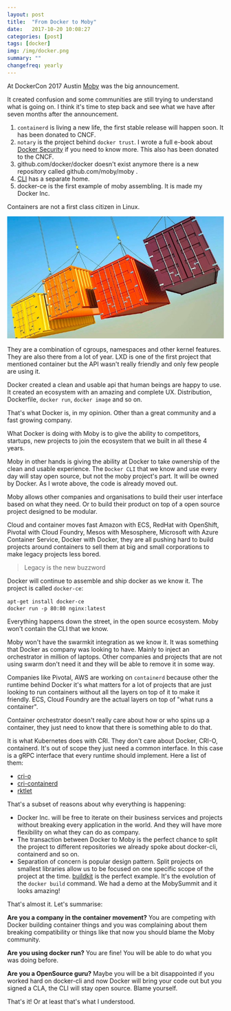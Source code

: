 ```yaml
---
layout: post
title:  "From Docker to Moby"
date:   2017-10-20 10:08:27
categories: [post]
tags: [docker]
img: /img/docker.png
summary: ""
changefreq: yearly
---
```

At DockerCon 2017 Austin
[Moby](https://blog.docker.com/2017/04/introducing-the-moby-project/) was the
big announcement.

It created confusion and some communities are still trying to understand what is
going on. I think it's time to step back and see what we have after seven months
after the announcement.

1. `containerd` is living a new life, the first stable release will happen soon.
   It has been donated to CNCF.
2. `notary` is the project behind `docker trust`. I wrote a full e-book about
   [Docker Security](https://scaledocker.com) if you need to know more. This
   also has been donated to the CNCF.
3. github.com/docker/docker doesn't exist anymore there is a new repository
   called github.com/moby/moby .
4. [CLI](https://github.com/docker/cli) has a separate home.
5. docker-ce is the first example of moby assembling. It is made my Docker Inc.

Containers are not a first class citizen in Linux.

<img class="img-responsive" src="/img/container-is-not-real.jpeg"/>

They are a combination of cgroups, namespaces and other kernel features. They are
also there from a lot of year. LXD is one of the first project that mentioned
container but the API wasn't really friendly and only few people are using it.

Docker created a clean and usable api that human beings are happy to use. It
created an ecosystem with an amazing and complete UX. Distribution, Dockerfile,
`docker run`, `docker image` and so on.

That's what Docker is, in my opinion. Other than a great community and a fast
growing company.

What Docker is doing with Moby is to give the ability to competitors, startups, new
projects to join the ecosystem that we built in all these 4 years.

Moby in other hands is giving the ability at Docker to take ownership of the
clean and usable experience. The `Docker CLI` that we know and use every day
will stay open source, but not the moby project's part. It will be owned by
Docker. As I wrote above, the code is already moved out.

Moby allows other companies and organisations to build their
user interface based on what they need. Or to build their product on top of a
open source project designed to be modular.

Cloud and container moves fast Amazon with ECS, RedHat with OpenShift,
Pivotal with Cloud Foundry, Mesos with Mesosphere, Microsoft with Azure
Container Service, Docker with Docker, they are all pushing hard to build
projects around containers to sell them at big and small corporations to make
legacy projects less bored.

> Legacy is the new buzzword

Docker will continue to assemble and ship docker as we know it. The project is
called `docker-ce`:

```
apt-get install docker-ce
docker run -p 80:80 nginx:latest
```

Everything happens down the street, in the open source ecosystem. Moby won't
contain the CLI that we know.

Moby won't have the swarmkit integration as we know it. It was something that
Docker as company was looking to have. Mainly to inject an orchestrator in
million of laptops. Other companies and projects that are not using swarm don't
need it and they will be able to remove it in some way.

Companies like Pivotal, AWS are working on
`containerd` because other the runtime behind Docker it's what matters for a lot
of projects that are just looking to run containers without all the layers on
top of it to make it friendly. ECS, Cloud Foundry are the actual layers on top
of "what runs a container".

Container orchestrator doesn't really care about how or who spins up a container,
they just need to know that there is something able to do that.

It is what Kubernetes does with CRI. They don't care about Docker, CRI-O,
containerd. It's out of scope they just need a common interface. In this case is
a gRPC interface that every runtime should implement. Here a list of them:

* [cri-o](https://github.com/kubernetes-incubator/cri-o)
* [cri-containerd](https://github.com/kubernetes-incubator/cri-containerd)
* [rktlet](https://github.com/kubernetes-incubator/rktlet)

That's a subset of reasons about why everything is happening:

* Docker Inc. will be free to iterate on their business services and projects
  without breaking every application in the world. And they will have more
  flexibility on what they can do as company.
* The transaction between Docker to Moby is the perfect chance to split the
  project to different repositories we already spoke about docker-cli, containerd
  and so on.
* Separation of concern is popular design pattern. Split
  projects on smallest libraries allow us to be focused on one specific scope of the
  project at the time.
  [buildkit](https://github.com/moby/buildkit) is the perfect example. It's the
  evolution of the `docker build` command. We had a demo at the MobySummit and
  it looks amazing!

That's almost it. Let's summarise:

**Are you a company in the container movement?**
You are competing with Docker building container things and you was complaining
about them breaking compatibility or things like that now you should blame the
Moby community.

**Are you using docker run?**
You are fine! You will be able to do what you was doing before.

**Are you a OpenSource guru?**
Maybe you will be a bit disappointed if you worked hard on docker-cli and now
Docker will bring your code out but you signed a CLA, the CLI will stay open
source. Blame yourself.

That's it! Or at least that's what I understood.
